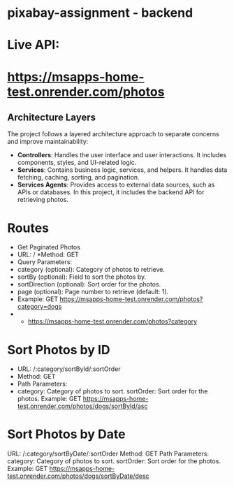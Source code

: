# pixabay-assignment - backend

# Live API:

# https://msapps-home-test.onrender.com/photos

## Architecture Layers

The project follows a layered architecture approach to separate concerns and improve maintainability:

- **Controllers**: Handles the user interface and user interactions. It includes components, styles, and UI-related logic.
- **Services**: Contains business logic, services, and helpers. It handles data fetching, caching, sorting, and pagination.
- **Services Agents**: Provides access to external data sources, such as APIs or databases. In this project, it includes the backend API for retrieving photos.
  
# Routes
* Get Paginated Photos
* URL: /
*Method: GET
* Query Parameters:
* category (optional): Category of photos to retrieve.
* sortBy (optional): Field to sort the photos by.
* sortDirection (optional): Sort order for the photos.
* page (optional): Page number to retrieve (default: 1).
* Example: GET https://msapps-home-test.onrender.com/photos?category=dogs
* * https://msapps-home-test.onrender.com/photos?category
# Sort Photos by ID
* URL: /:category/sortById/:sortOrder
* Method: GET
* Path Parameters:
* category: Category of photos to sort.
sortOrder: Sort order for the photos.
Example: GET https://msapps-home-test.onrender.com/photos/dogs/sortById/asc
# Sort Photos by Date
URL: /:category/sortByDate/:sortOrder
Method: GET
Path Parameters:
category: Category of photos to sort.
sortOrder: Sort order for the photos.
Example: GET https://msapps-home-test.onrender.com/photos/dogs/sortByDate/desc
